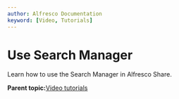 ```yaml
---
author: Alfresco Documentation
keyword: [Video, Tutorials]
---
```


# Use Search Manager

Learn how to use the Search Manager in Alfresco Share.

  

**Parent topic:**[Video tutorials](../topics/alfresco-video-tutorials.md)

